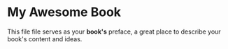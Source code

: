 # My Awesome Book

This file file serves as your **book's** preface, a great place to describe your book's content and ideas.

